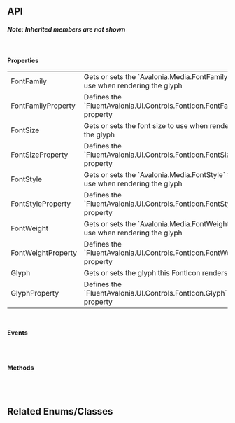 ## API

<h5>Note: Inherited members are not shown</h5>
<br />

**Properties**

<table class="resourceTable">
<tr>
<td class="nameCell">FontFamily</td>
<td>Gets or sets the `Avalonia.Media.FontFamily` to use when rendering the glyph
</td>
</tr>
<tr>
<td class="nameCell">FontFamilyProperty</td>
<td>Defines the `FluentAvalonia.UI.Controls.FontIcon.FontFamily` property
</td>
</tr>
<tr>
<td class="nameCell">FontSize</td>
<td>Gets or sets the font size to use when rendering the glyph
</td>
</tr>
<tr>
<td class="nameCell">FontSizeProperty</td>
<td>Defines the `FluentAvalonia.UI.Controls.FontIcon.FontSize` property
</td>
</tr>
<tr>
<td class="nameCell">FontStyle</td>
<td>Gets or sets the `Avalonia.Media.FontStyle` to use when rendering the glyph
</td>
</tr>
<tr>
<td class="nameCell">FontStyleProperty</td>
<td>Defines the `FluentAvalonia.UI.Controls.FontIcon.FontStyle` property
</td>
</tr>
<tr>
<td class="nameCell">FontWeight</td>
<td>Gets or sets the `Avalonia.Media.FontWeight` to use when rendering the glyph
</td>
</tr>
<tr>
<td class="nameCell">FontWeightProperty</td>
<td>Defines the `FluentAvalonia.UI.Controls.FontIcon.FontWeight` property
</td>
</tr>
<tr>
<td class="nameCell">Glyph</td>
<td>Gets or sets the glyph this FontIcon renders
</td>
</tr>
<tr>
<td class="nameCell">GlyphProperty</td>
<td>Defines the `FluentAvalonia.UI.Controls.FontIcon.Glyph` property
</td>
</tr>
</table>


<br />

**Events**

<table class="resourceTable">
</table>


<br />

**Methods**

<table class="resourceTable">
</table>


<br />

## Related Enums/Classes



